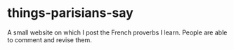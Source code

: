 # things-parisians-say
A small website on which I post the French proverbs I learn. People are able to comment and revise them.
